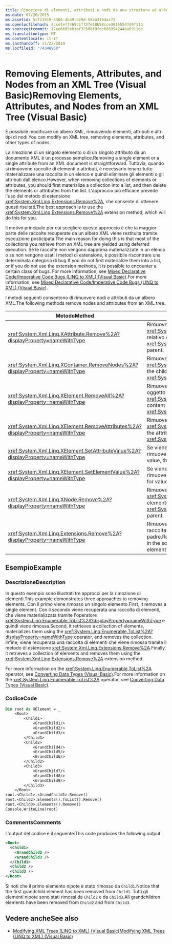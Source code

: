 ```yaml
---
title: Rimozione di elementi, attributi e nodi da una struttura ad albero XML
ms.date: 07/20/2015
ms.assetid: 5cf21919-4360-4b49-b29d-58ea3164ac72
ms.openlocfilehash: 4cce1eff469c1f737e18b88cce30155547d9f11b
ms.sourcegitcommit: 17ee6605e01ef32506f8fdc686954244ba6911de
ms.translationtype: MT
ms.contentlocale: it-IT
ms.lasthandoff: 11/22/2019
ms.locfileid: "74348958"
---
```

# <a name="removing-elements-attributes-and-nodes-from-an-xml-tree-visual-basic"></a><span data-ttu-id="dc112-102">Removing Elements, Attributes, and Nodes from an XML Tree (Visual Basic)</span><span class="sxs-lookup"><span data-stu-id="dc112-102">Removing Elements, Attributes, and Nodes from an XML Tree (Visual Basic)</span></span>
<span data-ttu-id="dc112-103">È possibile modificare un albero XML, rimuovendo elementi, attributi e altri tipi di nodi.</span><span class="sxs-lookup"><span data-stu-id="dc112-103">You can modify an XML tree, removing elements, attributes, and other types of nodes.</span></span>  
  
 <span data-ttu-id="dc112-104">La rimozione di un singolo elemento o di un singolo attributo da un documento XML è un processo semplice.</span><span class="sxs-lookup"><span data-stu-id="dc112-104">Removing a single element or a single attribute from an XML document is straightforward.</span></span> <span data-ttu-id="dc112-105">Tuttavia, quando si rimuovono raccolte di elementi o attributi, è necessario innanzitutto materializzare una raccolta in un elenco e quindi eliminare gli elementi o gli attributi dall'elenco.</span><span class="sxs-lookup"><span data-stu-id="dc112-105">However, when removing collections of elements or attributes, you should first materialize a collection into a list, and then delete the elements or attributes from the list.</span></span> <span data-ttu-id="dc112-106">L'approccio più efficace prevede l'uso del metodo di estensione <xref:System.Xml.Linq.Extensions.Remove%2A>, che consente di ottenere questi risultati.</span><span class="sxs-lookup"><span data-stu-id="dc112-106">The best approach is to use the <xref:System.Xml.Linq.Extensions.Remove%2A> extension method, which will do this for you.</span></span>  
  
 <span data-ttu-id="dc112-107">Il motivo principale per cui scegliere questo approccio è che la maggior parte delle raccolte recuperate da un albero XML viene restituita tramite esecuzione posticipata.</span><span class="sxs-lookup"><span data-stu-id="dc112-107">The main reason for doing this is that most of the collections you retrieve from an XML tree are yielded using deferred execution.</span></span> <span data-ttu-id="dc112-108">Se le raccolte non vengono dapprima materializzate in un elenco o se non vengono usati i metodi di estensione, è possibile riscontrare una determinata categoria di bug.</span><span class="sxs-lookup"><span data-stu-id="dc112-108">If you do not first materialize them into a list, or if you do not use the extension methods, it is possible to encounter a certain class of bugs.</span></span> <span data-ttu-id="dc112-109">For more information, see [Mixed Declarative Code/Imperative Code Bugs (LINQ to XML) (Visual Basic)](../../../../visual-basic/programming-guide/concepts/linq/mixed-declarative-code-imperative-code-bugs-linq-to-xml.md).</span><span class="sxs-lookup"><span data-stu-id="dc112-109">For more information, see [Mixed Declarative Code/Imperative Code Bugs (LINQ to XML) (Visual Basic)](../../../../visual-basic/programming-guide/concepts/linq/mixed-declarative-code-imperative-code-bugs-linq-to-xml.md).</span></span>  
  
 <span data-ttu-id="dc112-110">I metodi seguenti consentono di rimuovere nodi e attributi da un albero XML.</span><span class="sxs-lookup"><span data-stu-id="dc112-110">The following methods remove nodes and attributes from an XML tree.</span></span>  
  
|<span data-ttu-id="dc112-111">Metodo</span><span class="sxs-lookup"><span data-stu-id="dc112-111">Method</span></span>|<span data-ttu-id="dc112-112">Descrizione</span><span class="sxs-lookup"><span data-stu-id="dc112-112">Description</span></span>|  
|------------|-----------------|  
|<xref:System.Xml.Linq.XAttribute.Remove%2A?displayProperty=nameWithType>|<span data-ttu-id="dc112-113">Rimuove un oggetto <xref:System.Xml.Linq.XAttribute> dal relativo elemento padre.</span><span class="sxs-lookup"><span data-stu-id="dc112-113">Removes an <xref:System.Xml.Linq.XAttribute> from its parent.</span></span>|  
|<xref:System.Xml.Linq.XContainer.RemoveNodes%2A?displayProperty=nameWithType>|<span data-ttu-id="dc112-114">Rimuove i nodi figlio da un oggetto <xref:System.Xml.Linq.XContainer>.</span><span class="sxs-lookup"><span data-stu-id="dc112-114">Removes the child nodes from an <xref:System.Xml.Linq.XContainer>.</span></span>|  
|<xref:System.Xml.Linq.XElement.RemoveAll%2A?displayProperty=nameWithType>|<span data-ttu-id="dc112-115">Rimuove il contenuto e gli attributi da un oggetto <xref:System.Xml.Linq.XElement>.</span><span class="sxs-lookup"><span data-stu-id="dc112-115">Removes content and attributes from an <xref:System.Xml.Linq.XElement>.</span></span>|  
|<xref:System.Xml.Linq.XElement.RemoveAttributes%2A?displayProperty=nameWithType>|<span data-ttu-id="dc112-116">Rimuove gli attributi di un oggetto <xref:System.Xml.Linq.XElement>.</span><span class="sxs-lookup"><span data-stu-id="dc112-116">Removes the attributes of an <xref:System.Xml.Linq.XElement>.</span></span>|  
|<xref:System.Xml.Linq.XElement.SetAttributeValue%2A?displayProperty=nameWithType>|<span data-ttu-id="dc112-117">Se viene passato `null` come valore, rimuove l'attributo.</span><span class="sxs-lookup"><span data-stu-id="dc112-117">If you pass `null` for value, then removes the attribute.</span></span>|  
|<xref:System.Xml.Linq.XElement.SetElementValue%2A?displayProperty=nameWithType>|<span data-ttu-id="dc112-118">Se viene passato `null` come valore, rimuove l'elemento figlio.</span><span class="sxs-lookup"><span data-stu-id="dc112-118">If you pass `null` for value, then removes the child element.</span></span>|  
|<xref:System.Xml.Linq.XNode.Remove%2A?displayProperty=nameWithType>|<span data-ttu-id="dc112-119">Rimuove un oggetto <xref:System.Xml.Linq.XNode> dal relativo elemento padre.</span><span class="sxs-lookup"><span data-stu-id="dc112-119">Removes an <xref:System.Xml.Linq.XNode> from its parent.</span></span>|  
|<xref:System.Xml.Linq.Extensions.Remove%2A?displayProperty=nameWithType>|<span data-ttu-id="dc112-120">Rimuove ogni attributo o elemento nella raccolta di origine dal relativo elemento padre.</span><span class="sxs-lookup"><span data-stu-id="dc112-120">Removes every attribute or element in the source collection from its parent element.</span></span>|  
  
## <a name="example"></a><span data-ttu-id="dc112-121">Esempio</span><span class="sxs-lookup"><span data-stu-id="dc112-121">Example</span></span>  
  
### <a name="description"></a><span data-ttu-id="dc112-122">Descrizione</span><span class="sxs-lookup"><span data-stu-id="dc112-122">Description</span></span>  
 <span data-ttu-id="dc112-123">In questo esempio sono illustrati tre approcci per la rimozione di elementi.</span><span class="sxs-lookup"><span data-stu-id="dc112-123">This example demonstrates three approaches to removing elements.</span></span> <span data-ttu-id="dc112-124">Con il primo viene rimosso un singolo elemento.</span><span class="sxs-lookup"><span data-stu-id="dc112-124">First, it removes a single element.</span></span> <span data-ttu-id="dc112-125">Con il secondo viene recuperata una raccolta di elementi, che viene materializzata tramite l'operatore <xref:System.Linq.Enumerable.ToList%2A?displayProperty=nameWithType> e quindi viene rimossa.</span><span class="sxs-lookup"><span data-stu-id="dc112-125">Second, it retrieves a collection of elements, materializes them using the <xref:System.Linq.Enumerable.ToList%2A?displayProperty=nameWithType> operator, and removes the collection.</span></span> <span data-ttu-id="dc112-126">Infine, viene recuperata una raccolta di elementi che viene rimossa tramite il metodo di estensione <xref:System.Xml.Linq.Extensions.Remove%2A>.</span><span class="sxs-lookup"><span data-stu-id="dc112-126">Finally, it retrieves a collection of elements and removes them using the <xref:System.Xml.Linq.Extensions.Remove%2A> extension method.</span></span>  
  
 <span data-ttu-id="dc112-127">For more information on the <xref:System.Linq.Enumerable.ToList%2A> operator, see [Converting Data Types (Visual Basic)](../../../../visual-basic/programming-guide/concepts/linq/converting-data-types.md).</span><span class="sxs-lookup"><span data-stu-id="dc112-127">For more information on the <xref:System.Linq.Enumerable.ToList%2A> operator, see [Converting Data Types (Visual Basic)](../../../../visual-basic/programming-guide/concepts/linq/converting-data-types.md).</span></span>  
  
### <a name="code"></a><span data-ttu-id="dc112-128">Codice</span><span class="sxs-lookup"><span data-stu-id="dc112-128">Code</span></span>  
  
```vb  
Dim root As XElement = _  
    <Root>  
        <Child1>  
            <GrandChild1/>  
            <GrandChild2/>  
            <GrandChild3/>  
        </Child1>  
        <Child2>  
            <GrandChild4/>  
            <GrandChild5/>  
            <GrandChild6/>  
        </Child2>  
        <Child3>  
            <GrandChild7/>  
            <GrandChild8/>  
            <GrandChild9/>  
        </Child3>  
    </Root>  
root.<Child1>.<GrandChild1>.Remove()  
root.<Child2>.Elements().ToList().Remove()  
root.<Child3>.Elements().Remove()  
Console.WriteLine(root)  
```  
  
### <a name="comments"></a><span data-ttu-id="dc112-129">Comments</span><span class="sxs-lookup"><span data-stu-id="dc112-129">Comments</span></span>  
 <span data-ttu-id="dc112-130">L'output del codice è il seguente:</span><span class="sxs-lookup"><span data-stu-id="dc112-130">This code produces the following output:</span></span>  
  
```xml  
<Root>  
  <Child1>  
    <GrandChild2 />  
    <GrandChild3 />  
  </Child1>  
  <Child2 />  
  <Child3 />  
</Root>  
```  
  
 <span data-ttu-id="dc112-131">Si noti che il primo elemento nipote è stato rimosso da `Child1`.</span><span class="sxs-lookup"><span data-stu-id="dc112-131">Notice that the first grandchild element has been removed from `Child1`.</span></span> <span data-ttu-id="dc112-132">Tutti gli elementi nipote sono stati rimossi da `Child2` e da `Child3`.</span><span class="sxs-lookup"><span data-stu-id="dc112-132">All grandchildren elements have been removed from `Child2` and from `Child3`.</span></span>  
  
## <a name="see-also"></a><span data-ttu-id="dc112-133">Vedere anche</span><span class="sxs-lookup"><span data-stu-id="dc112-133">See also</span></span>

- [<span data-ttu-id="dc112-134">Modifying XML Trees (LINQ to XML) (Visual Basic)</span><span class="sxs-lookup"><span data-stu-id="dc112-134">Modifying XML Trees (LINQ to XML) (Visual Basic)</span></span>](../../../../visual-basic/programming-guide/concepts/linq/modifying-xml-trees-linq-to-xml.md)
